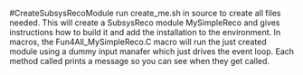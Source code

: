 #CreateSubsysRecoModule
run create_me.sh in source to create all files needed. This will create a 
SubsysReco module MySimpleReco and gives instructions how to build it and add 
the installation to the environment.
In macros, the Fun4All_MySimpleReco.C macro will run the just created module 
using a dummy input manafer which just drives the event loop. Each method 
called prints a message so you can see when they get called.
